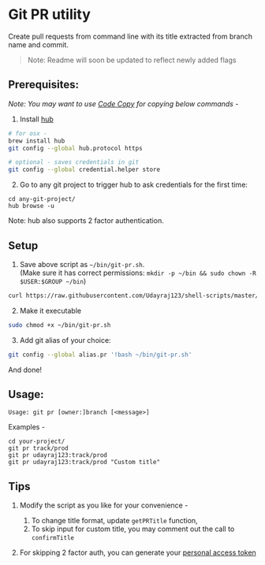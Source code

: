 # Git PR utility
Create pull requests from command line with its title extracted from branch name and commit.

> Note: Readme will soon be updated to reflect newly added flags

## Prerequisites:
_Note: You may want to use [Code Copy](https://chrome.google.com/webstore/detail/codecopy/fkbfebkcoelajmhanocgppanfoojcdmg?hl=en) for copying below commands -_

1. Install [hub](https://hub.github.com/)  
```bash  
# for osx -
brew install hub
git config --global hub.protocol https

# optional - saves credentials in git
git config --global credential.helper store
```  

2. Go to any git project to trigger hub to ask credentials for the first time:
```
cd any-git-project/
hub browse -u 
```
Note: hub also supports 2 factor authentication.

## Setup
1. Save above script as `~/bin/git-pr.sh`.  
(Make sure it has correct permissions: `mkdir -p ~/bin && sudo chown -R $USER:$GROUP ~/bin`)  
```bash
curl https://raw.githubusercontent.com/Udayraj123/shell-scripts/master/git-pr/git-pr.sh -o ~/bin/git-pr.sh
```

2. Make it executable  
```bash
sudo chmod +x ~/bin/git-pr.sh
```

3. Add git alias of your choice:  
```bash
git config --global alias.pr '!bash ~/bin/git-pr.sh'
```

And done!

## Usage:
```
Usage: git pr [owner:]branch [<message>]
```

Examples -
```
cd your-project/
git pr track/prod
git pr udayraj123:track/prod 
git pr udayraj123:track/prod "Custom title"
```


## Tips
1. Modify the script as you like for your convenience -  
    1. To change title format, update `getPRTitle` function,
    2. To skip input for custom title, you may comment out the call to `confirmTitle`

2. For skipping 2 factor auth, you can generate your [personal access token](https://help.github.com/en/github/authenticating-to-github/adding-a-new-ssh-key-to-your-github-account) 